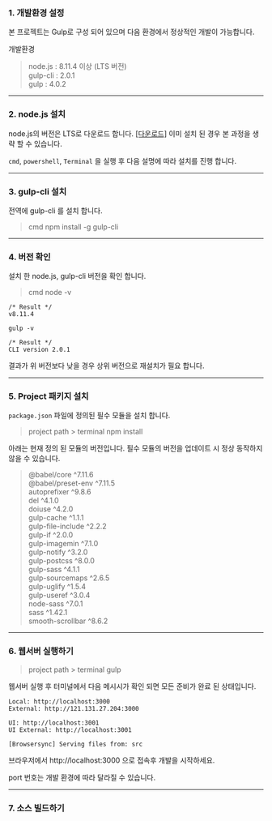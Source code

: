### 1. 개발환경 설정

본 프로젝트는 Gulp로 구성 되어 있으며 다음 환경에서 정상적인 개발이 가능합니다.

개발환경
> node.js : 8.11.4 이상 (LTS 버전)<br>
> gulp-cli : 2.0.1<br>
> gulp : 4.0.2

* * *

### 2. node.js 설치

node.js의 버전은 LTS로 다운로드 합니다. [[다운로드]](https://nodejs.org/ko/)
이미 설치 된 경우 본 과정을 생략 할 수 있습니다.

`cmd`, `powershell`, `Terminal` 을 실행 후 다음 설명에 따라 설치를 진행 합니다.

* * *

### 3. gulp-cli 설치

전역에 gulp-cli 를 설치 합니다.

> cmd
    npm install -g gulp-cli

* * *

### 4. 버전 확인

설치 한 node.js, gulp-cli 버전을 확인 합니다.

> cmd
    node -v

    /* Result */
    v8.11.4

    gulp -v

    /* Result */
    CLI version 2.0.1

결과가 위 버전보다 낮을 경우 상위 버전으로 재설치가 필요 합니다.

* * *

### 5. Project 패키지 설치

`package.json` 파일에 정의된 필수 모듈을 설치 합니다.

> project path > terminal 
    npm install


아래는 현재 정의 된 모듈의 버전입니다. 필수 모듈의 버전을 업데이트 시 정상 동작하지 않을 수 있습니다.

> @babel/core        ^7.11.6<br>
> @babel/preset-env  ^7.11.5<br>
> autoprefixer        ^9.8.6<br>
> del                 ^4.1.0<br>
> doiuse              ^4.2.0<br>
> gulp-cache          ^1.1.1<br>
> gulp-file-include   ^2.2.2<br>
> gulp-if             ^2.0.0<br>
> gulp-imagemin       ^7.1.0<br>
> gulp-notify         ^3.2.0<br>
> gulp-postcss        ^8.0.0<br>
> gulp-sass           ^4.1.1<br>
> gulp-sourcemaps     ^2.6.5<br>
> gulp-uglify         ^1.5.4<br>
> gulp-useref         ^3.0.4<br>
> node-sass           ^7.0.1<br>
> sass               ^1.42.1<br>
> smooth-scrollbar    ^8.6.2

* * *

### 6. 웹서버 실행하기

> project path > terminal 
    gulp


웹서버 실행 후 터미널에서 다음 메시시가 확인 되면 모든 준비가 완료 된 상태입니다.

    Local: http://localhost:3000
    External: http://121.131.27.204:3000

    UI: http://localhost:3001
    UI External: http://localhost:3001

    [Browsersync] Serving files from: src

브라우저에서 http://localhost:3000 으로 접속후 개발을 시작하세요.

port 번호는 개발 환경에 따라 달라질 수 있습니다.

* * *

### 7. 소스 빌드하기